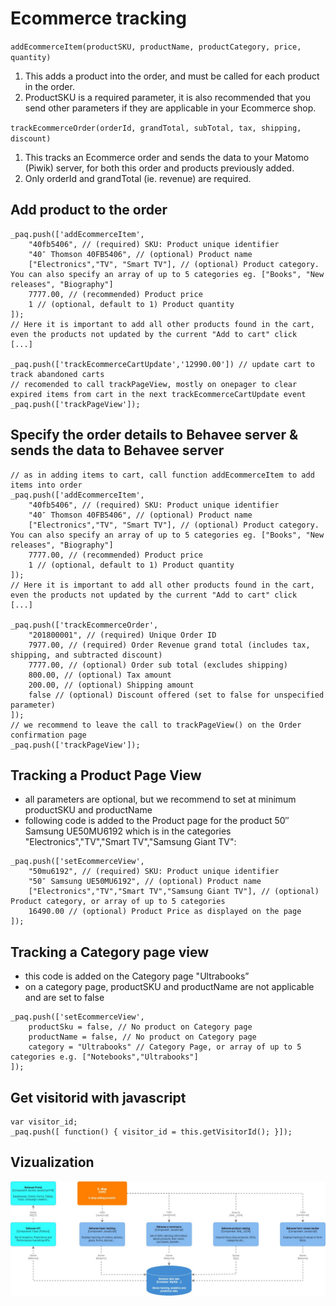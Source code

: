 # Ecommerce tracking #

`addEcommerceItem(productSKU, productName, productCategory, price, quantity)`
1. This adds a product into the order, and must be called for each product in the order. 
1. ProductSKU is a required parameter, it is also recommended that you send other parameters if they are applicable in your Ecommerce shop.

`trackEcommerceOrder(orderId, grandTotal, subTotal, tax, shipping, discount)` 
1. This tracks an Ecommerce order and sends the data to your Matomo (Piwik) server, for both this order and products previously added. 
1. Only orderId and grandTotal (ie. revenue) are required.

## Add product to the order ##
```
_paq.push(['addEcommerceItem',
    "40fb5406", // (required) SKU: Product unique identifier
    "40″ Thomson 40FB5406", // (optional) Product name
    ["Electronics","TV", "Smart TV"], // (optional) Product category. You can also specify an array of up to 5 categories eg. ["Books", "New releases", "Biography"]
    7777.00, // (recommended) Product price
    1 // (optional, default to 1) Product quantity
]);
// Here it is important to add all other products found in the cart, even the products not updated by the current "Add to cart" click
[...]

_paq.push(['trackEcommerceCartUpdate','12990.00']) // update cart to track abandoned carts
// recomended to call trackPageView, mostly on onepager to clear expired items from cart in the next trackEcommerceCartUpdate event 
_paq.push(['trackPageView']);
```

## Specify the order details to Behavee server &amp; sends the data to Behavee server ##
```
// as in adding items to cart, call function addEcommerceItem to add items into order 
_paq.push(['addEcommerceItem',
    "40fb5406", // (required) SKU: Product unique identifier
    "40″ Thomson 40FB5406", // (optional) Product name
    ["Electronics","TV", "Smart TV"], // (optional) Product category. You can also specify an array of up to 5 categories eg. ["Books", "New releases", "Biography"]
    7777.00, // (recommended) Product price
    1 // (optional, default to 1) Product quantity
]);
// Here it is important to add all other products found in the cart, even the products not updated by the current "Add to cart" click
[...]

_paq.push(['trackEcommerceOrder',
    "201800001", // (required) Unique Order ID
    7977.00, // (required) Order Revenue grand total (includes tax, shipping, and subtracted discount)
    7777.00, // (optional) Order sub total (excludes shipping)
    800.00, // (optional) Tax amount
    200.00, // (optional) Shipping amount
    false // (optional) Discount offered (set to false for unspecified parameter)
]);
// we recommend to leave the call to trackPageView() on the Order confirmation page
_paq.push(['trackPageView']);
```

## Tracking a Product Page View ##
- all parameters are optional, but we recommend to set at minimum productSKU and productName
- following code is added to the Product page for the product 50″ Samsung UE50MU6192 which is in the 
  categories "Electronics","TV","Smart TV","Samsung Giant TV":

```
_paq.push(['setEcommerceView',
    "50mu6192", // (required) SKU: Product unique identifier
    "50″ Samsung UE50MU6192", // (optional) Product name
    ["Electronics","TV","Smart TV","Samsung Giant TV"], // (optional) Product category, or array of up to 5 categories
    16490.00 // (optional) Product Price as displayed on the page
]);
```

## Tracking a Category page view ##
- this code is added on the Category page "Ultrabooks”
- on a category page, productSKU and productName are not applicable and are set to false

```
_paq.push(['setEcommerceView',
    productSku = false, // No product on Category page
    productName = false, // No product on Category page
    category = "Ultrabooks" // Category Page, or array of up to 5 categories e.g. ["Notebooks","Ultrabooks"]
]);
```

## Get visitorid with javascript ##
```
var visitor_id;
_paq.push([ function() { visitor_id = this.getVisitorId(); }]);
```

## Vizualization
![ComponentArchitecture](images/BehaveeIntegrationComponents-E-commerce.jpg)
